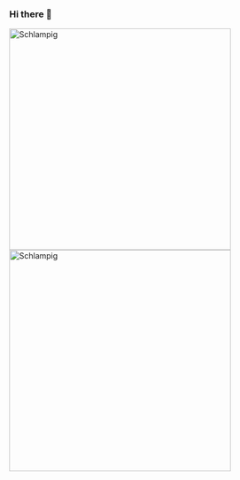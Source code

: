 ### Hi there 👋

<!--
**Schlampig/Schlampig** is a ✨ _special_ ✨ repository because its `README.md` (this file) appears on your GitHub profile.

Here are some ideas to get you started:

- 🔭 I’m currently working on ...
- 🌱 I’m currently learning ...
- 👯 I’m looking to collaborate on ...
- 🤔 I’m looking for help with ...
- 💬 Ask me about ...
- 📫 How to reach me: ...
- 😄 Pronouns: ...
- ⚡ Fun fact: ...
-->

<img align="left" width="400" src="https://github-readme-stats.vercel.app/api?username=Schlampig&theme=prussian&show_icons=true" alt="Schlampig" />
<img align="center" width="400" src="https://github-readme-stats.vercel.app/api/top-langs/?username=Schlampig&theme=prussian&layout=compact&hide=html,asp,jupyter notebook" alt="Schlampig" />


